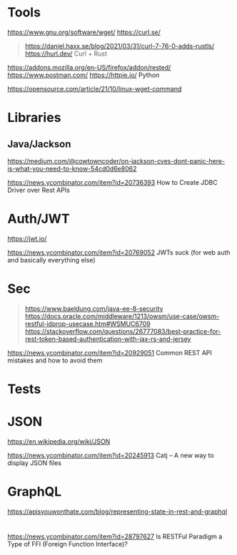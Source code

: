 # Tools
https://www.gnu.org/software/wget/
https://curl.se/
> https://daniel.haxx.se/blog/2021/03/31/curl-7-76-0-adds-rustls/
> https://hurl.dev/ Curl + Rust

https://addons.mozilla.org/en-US/firefox/addon/rested/
https://www.postman.com/
https://httpie.io/ Python

https://opensource.com/article/21/10/linux-wget-command

# Libraries
## Java/Jackson
https://medium.com/@cowtowncoder/on-jackson-cves-dont-panic-here-is-what-you-need-to-know-54cd0d6e8062

https://news.ycombinator.com/item?id=20736393 How to Create JDBC Driver over Rest APIs

# Auth/JWT
https://jwt.io/

https://news.ycombinator.com/item?id=20769052 JWTs suck (for web auth and basically everything else)

# Sec
> https://www.baeldung.com/java-ee-8-security
> https://docs.oracle.com/middleware/1213/owsm/use-case/owsm-restful-idprop-usecase.htm#WSMUC6709
> https://stackoverflow.com/questions/26777083/best-practice-for-rest-token-based-authentication-with-jax-rs-and-jersey

https://news.ycombinator.com/item?id=20929051 Common REST API mistakes and how to avoid them

# Tests

# JSON
https://en.wikipedia.org/wiki/JSON

https://news.ycombinator.com/item?id=20245913 Catj – A new way to display JSON files

# GraphQL
https://apisyouwonthate.com/blog/representing-state-in-rest-and-graphql


#
https://news.ycombinator.com/item?id=28797627 Is RESTFul Paradigm a Type of FFI (Foreign Function Interface)?